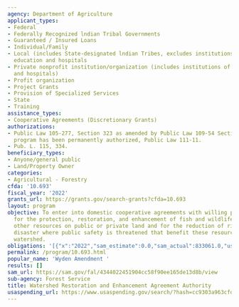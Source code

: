 ```yaml
---
agency: Department of Agriculture
applicant_types:
- Federal
- Federally Recognized lndian Tribal Governments
- Guaranteed / Insured Loans
- Individual/Family
- Local (includes State-designated lndian Tribes, excludes institutions of higher
  education and hospitals
- Private nonprofit institution/organization (includes institutions of higher education
  and hospitals)
- Profit organization
- Project Grants
- Provision of Specialized Services
- State
- Training
assistance_types:
- Cooperative Agreements (Discretionary Grants)
authorizations:
- Public Law 105-277, Section 323 as amended by Public Law 109-54 Section 434. This
  program has been permanently authorized, Public Law 111-11.
- Pub. L. 115, 334.
beneficiary_types:
- Anyone/general public
- Land/Property Owner
categories:
- Agricultural - Forestry
cfda: '10.693'
fiscal_year: '2022'
grants_url: https://grants.gov/search-grants?cfda=10.693
layout: program
objective: To enter into domestic cooperative agreements with willing participants
  for the protection, restoration, and enhancement of fish and wildlife habitat and
  other resources on public or private land and for the reduction of risk from natural
  disaster where public safety is threatened that benefit these resources within the
  watershed.
obligations: '[{"x":"2022","sam_estimate":0.0,"sam_actual":833061.0,"usa_spending_actual":2199556.6},{"x":"2023","sam_estimate":2125017.0,"sam_actual":0.0,"usa_spending_actual":3746628.66},{"x":"2024","sam_estimate":0.0,"sam_actual":0.0,"usa_spending_actual":2564836.56}]'
permalink: /program/10.693.html
popular_name: 'Wyden Amendment '
results: []
sam_url: https://sam.gov/fal/4344022451904cc58f90ee165de13d8b/view
sub-agency: Forest Service
title: Watershed Restoration and Enhancement Agreement Authority
usaspending_url: https://www.usaspending.gov/search/?hash=cc9303a963cfda948c01d60b8cfdd0ec
---
```

